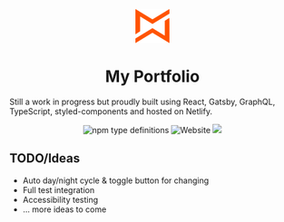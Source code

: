 <p align="center">
  <img src="src/images/logo.svg" height="60" width="60" />
</p>

<h1 align="center">
  My Portfolio
</h1>
<p>
  Still a work in progress but proudly built using React, Gatsby, GraphQL, TypeScript, styled-components and hosted on Netlify.
</p>

<p align="center">
  <img alt="npm type definitions" src="https://img.shields.io/npm/types/typescript" />
  <img alt="Website" src="https://img.shields.io/website?down_message=portfolio%20is%20down&up_message=portfolio%20is%20up&url=https%3A%2F%2Fwww.michaelwhittet.co.uk%2F" />
  <a href="https://app.netlify.com/sites/romantic-thompson-461e61/deploys">
    <img src="https://api.netlify.com/api/v1/badges/1d43b7a7-9f5e-41f4-b323-de48d0268e1a/deploy-status" />
  </a>
</p>

## TODO/Ideas

- Auto day/night cycle & toggle button for changing
- Full test integration
- Accessibility testing
- ... more ideas to come
